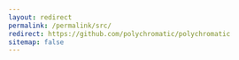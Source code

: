 ```yaml
---
layout: redirect
permalink: /permalink/src/
redirect: https://github.com/polychromatic/polychromatic
sitemap: false
---
```

